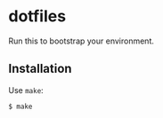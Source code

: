 dotfiles
========

Run this to bootstrap your environment.

## Installation
Use `make`:
```
$ make
```

